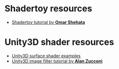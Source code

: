 # Shadertoy resources

- [Shadertoy tutorial by **Omar Shehata**](http://gamedevelopment.tutsplus.com/tutorials/a-beginners-guide-to-coding-graphics-shaders--cms-23313)

# Unity3D shader resources

- [Unity3D surface shader examples](http://docs.unity3d.com/Manual/SL-SurfaceShaderExamples.html)
- [Unity3D image filter tutorial by **Alan Zucconi**](http://www.alanzucconi.com/2015/07/08/screen-shaders-and-postprocessing-effects-in-unity3d/)
